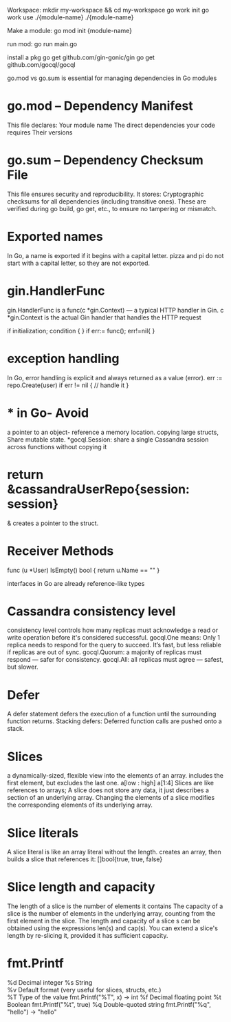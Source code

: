 Workspace:
mkdir my-workspace && cd my-workspace
go work init
go work use ./{module-name} ./{module-name}

Make a module:
go mod init {module-name}


run mod:
go run main.go


install a pkg
go get github.com/gin-gonic/gin
go get github.com/gocql/gocql

go.mod vs go.sum 
is essential for managing dependencies in Go modules
# go.mod – Dependency Manifest
This file declares:
Your module name
The direct dependencies your code requires
Their versions
# go.sum – Dependency Checksum File
This file ensures security and reproducibility.
It stores:
Cryptographic checksums for all dependencies (including transitive ones).
These are verified during go build, go get, etc., to ensure no tampering or mismatch.



# Exported names
In Go, a name is exported if it begins with a capital letter.
pizza and pi do not start with a capital letter, so they are not exported.


# gin.HandlerFunc
gin.HandlerFunc is a func(c *gin.Context) — a typical HTTP handler in Gin.
c *gin.Context is the actual Gin handler that handles the HTTP request 

if initialization; condition { }
if err:= func(); err!=nil{ }


# exception handling
In Go, error handling is explicit and always returned as a value (error).
err := repo.Create(user) if err != nil {     // handle it }

# * in Go- Avoid 
a pointer to an object- reference a memory location.
copying large structs, Share mutable state.
*gocql.Session: share a single Cassandra session across functions without copying it

# return &cassandraUserRepo{session: session}
& creates a pointer to the struct.

#  Receiver Methods
func (u *User) IsEmpty() bool {
	return u.Name == ""
}

interfaces in Go are already reference-like types


# Cassandra consistency level
consistency level controls how many replicas must acknowledge a read or write operation before it's considered successful.
gocql.One means:
Only 1 replica needs to respond for the query to succeed.
It’s fast, but less reliable if replicas are out of sync.
gocql.Quorum: a majority of replicas must respond — safer for consistency.
gocql.All: all replicas must agree — safest, but slower.

# Defer
A defer statement defers the execution of a function until the surrounding function returns.
Stacking defers: Deferred function calls are pushed onto a stack. 


# Slices
a dynamically-sized, flexible view into the elements of an array. 
includes the first element, but excludes the last one.
a[low : high]
a[1:4]
Slices are like references to arrays; A slice does not store any data, it just describes a section of an underlying array.
Changing the elements of a slice modifies the corresponding elements of its underlying array.


# Slice literals
A slice literal is like an array literal without the length.
creates an array, then builds a slice that references it:
[]bool{true, true, false}

# Slice length and capacity
The length of a slice is the number of elements it contains
The capacity of a slice is the number of elements in the underlying array, counting from the first element in the slice.
The length and capacity of a slice s can be obtained using the expressions len(s) and cap(s).
You can extend a slice's length by re-slicing it, provided it has sufficient capacity.


# fmt.Printf
%d	Decimal integer
%s	String	
%v	Default format (very useful for slices, structs, etc.)	
%T	Type of the value	fmt.Printf("%T", x) → int
%f	Decimal floating point
%t	Boolean	fmt.Printf("%t", true)
%q Double-quoted string fmt.Printf("%q", "hello") → "hello"
